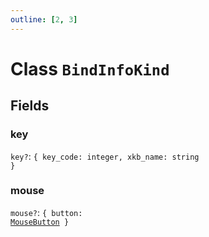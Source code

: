 ```yaml
---
outline: [2, 3]
---
```


# Class `BindInfoKind`




## Fields

### key <Badge type="danger" text="nullable" />

`key?`: <code>{ key_code: integer, xkb_name: string }</code>



### mouse <Badge type="danger" text="nullable" />

`mouse?`: <code>{ button: <a href="/lua-reference/enums/MouseButton">MouseButton</a> }</code>




